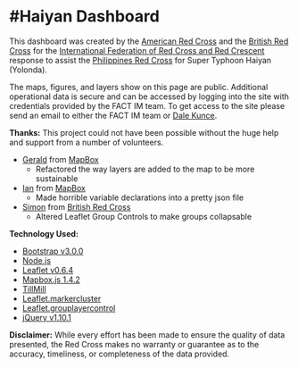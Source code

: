 #Haiyan Dashboard
====================

This dashboard was created by the [American Red Cross](http://redcross.org) and the [British Red Cross](http://redcross.org.uk) for the [International Federation of Red Cross and Red Crescent](http://ifrc.org) response to assist the [Philippines Red Cross](http://redcross.org.ph) for Super Typhoon Haiyan (Yolonda).

The maps, figures, and layers show on this page are public. Additional operational data is secure and can be accessed by logging into the site with credentials provided by the FACT IM team. To get access to the site please send an email to either the FACT IM team or [Dale Kunce](mailto://dale.kunce@redcross.org).

**Thanks:**
This project could not have been possible without the huge help and support from a number of volunteers.
- [Gerald](https://github.com/geraldarthur) from [MapBox](http://mapbox.com)
	- Refactored the way layers are added to the map to be more sustainable
- [Ian](http://github.com/ian29) from [MapBox](http://mapbox.com)
	- Made horrible variable declarations into a pretty json file
- [Simon](https://github.com/SimonbJohnson) from [British Red Cross](http://redcross.org.uk)
	- Altered Leaflet Group Controls to make groups collapsable

**Technology Used:**
- [Bootstrap v3.0.0](http://getbootstrap.com/)
- [Node.js](http://nodejs.com)
- [Leaflet v0.6.4](http://leafletjs.com/)
- [Mapbox.js 1.4.2](http://mapbox.com)
- [TillMill](http://github.com/mapbox/tilemill)
- [Leaflet.markercluster](http://github.com/Leaflet/Leaflet.markercluster)
- [Leaflet.grouplayercontrol](http://github.com/****)
- [jQuery v1.10.1](http://ajax.googleapis.com/ajax/libs/jquery/1.10.1/jquery.min.js)

**Disclaimer:**
While every effort has been made to ensure the quality of data presented, the Red Cross makes no warranty or guarantee as to the accuracy, timeliness, or completeness of the data provided.